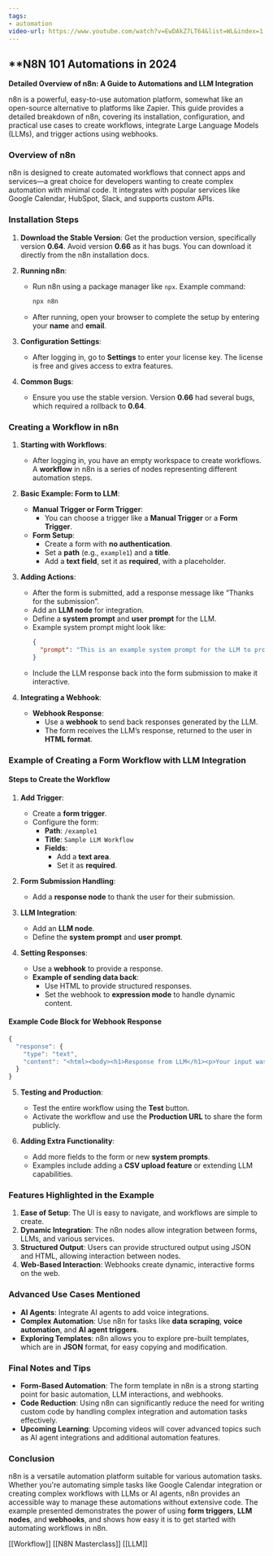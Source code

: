 ```yaml
---
tags:
- automation
video-url: https://www.youtube.com/watch?v=EwDAkZ7LT64&list=WL&index=1
---
```

## **N8N 101 Automations in 2024

**Detailed Overview of n8n: A Guide to Automations and LLM Integration**

n8n is a powerful, easy-to-use automation platform, somewhat like an open-source alternative to platforms like Zapier. This guide provides a detailed breakdown of n8n, covering its installation, configuration, and practical use cases to create workflows, integrate Large Language Models (LLMs), and trigger actions using webhooks.

### Overview of n8n

n8n is designed to create automated workflows that connect apps and services—a great choice for developers wanting to create complex automation with minimal code. It integrates with popular services like Google Calendar, HubSpot, Slack, and supports custom APIs.

### Installation Steps

1. **Download the Stable Version**: Get the production version, specifically version **0.64**. Avoid version **0.66** as it has bugs. You can download it directly from the n8n installation docs.
2. **Running n8n**:
   - Run n8n using a package manager like `npx`. Example command:
     ```bash
     npx n8n
     ```
   - After running, open your browser to complete the setup by entering your **name** and **email**.

3. **Configuration Settings**:
   - After logging in, go to **Settings** to enter your license key. The license is free and gives access to extra features.

4. **Common Bugs**:
   - Ensure you use the stable version. Version **0.66** had several bugs, which required a rollback to **0.64**.

### Creating a Workflow in n8n

1. **Starting with Workflows**:
   - After logging in, you have an empty workspace to create workflows. A **workflow** in n8n is a series of nodes representing different automation steps.

2. **Basic Example: Form to LLM**:
   - **Manual Trigger or Form Trigger**:
     - You can choose a trigger like a **Manual Trigger** or a **Form Trigger**.
   - **Form Setup**:
     - Create a form with **no authentication**.
     - Set a **path** (e.g., `example1`) and a **title**.
     - Add a **text field**, set it as **required**, with a placeholder.

3. **Adding Actions**:
   - After the form is submitted, add a response message like “Thanks for the submission”.
   - Add an **LLM node** for integration.
   - Define a **system prompt** and **user prompt** for the LLM.
   - Example system prompt might look like:
     ```json
     {
       "prompt": "This is an example system prompt for the LLM to provide responses based on user input."
     }
     ```
   - Include the LLM response back into the form submission to make it interactive.

4. **Integrating a Webhook**:
   - **Webhook Response**:
     - Use a **webhook** to send back responses generated by the LLM.
     - The form receives the LLM’s response, returned to the user in **HTML format**.

### Example of Creating a Form Workflow with LLM Integration

#### Steps to Create the Workflow

1. **Add Trigger**:
   - Create a **form trigger**.
   - Configure the form:
     - **Path**: `/example1`
     - **Title**: `Sample LLM Workflow`
     - **Fields**:
       - Add a **text area**.
       - Set it as **required**.

2. **Form Submission Handling**:
   - Add a **response node** to thank the user for their submission.

3. **LLM Integration**:
   - Add an **LLM node**.
   - Define the **system prompt** and **user prompt**.

4. **Setting Responses**:
   - Use a **webhook** to provide a response.
   - **Example of sending data back**:
     - Use HTML to provide structured responses.
     - Set the webhook to **expression mode** to handle dynamic content.

#### Example Code Block for Webhook Response

```javascript
{
  "response": {
    "type": "text",
    "content": "<html><body><h1>Response from LLM</h1><p>Your input was processed successfully!</p></body></html>"
  }
}
```

5. **Testing and Production**:
   - Test the entire workflow using the **Test** button.
   - Activate the workflow and use the **Production URL** to share the form publicly.

6. **Adding Extra Functionality**:
   - Add more fields to the form or new **system prompts**.
   - Examples include adding a **CSV upload feature** or extending LLM capabilities.

### Features Highlighted in the Example

1. **Ease of Setup**: The UI is easy to navigate, and workflows are simple to create.
2. **Dynamic Integration**: The n8n nodes allow integration between forms, LLMs, and various services.
3. **Structured Output**: Users can provide structured output using JSON and HTML, allowing interaction between nodes.
4. **Web-Based Interaction**: Webhooks create dynamic, interactive forms on the web.

### Advanced Use Cases Mentioned

- **AI Agents**: Integrate AI agents to add voice integrations.
- **Complex Automation**: Use n8n for tasks like **data scraping**, **voice automation**, and **AI agent triggers**.
- **Exploring Templates**: n8n allows you to explore pre-built templates, which are in **JSON** format, for easy copying and modification.

### Final Notes and Tips

- **Form-Based Automation**: The form template in n8n is a strong starting point for basic automation, LLM interactions, and webhooks.
- **Code Reduction**: Using n8n can significantly reduce the need for writing custom code by handling complex integration and automation tasks effectively.
- **Upcoming Learning**: Upcoming videos will cover advanced topics such as AI agent integrations and additional automation features.

### Conclusion

n8n is a versatile automation platform suitable for various automation tasks. Whether you're automating simple tasks like Google Calendar integration or creating complex workflows with LLMs or AI agents, n8n provides an accessible way to manage these automations without extensive code. The example presented demonstrates the power of using **form triggers**, **LLM nodes**, and **webhooks**, and shows how easy it is to get started with automating workflows in n8n.

[[Workflow]]   [[N8N Masterclass]]  [[LLM]]